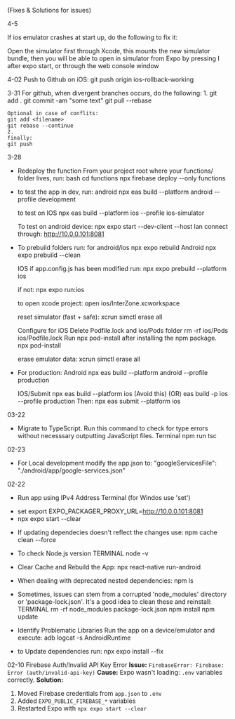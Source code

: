 (Fixes & Solutions for issues)

4-5

If ios emulator crashes at start up, do the following to fix it:

Open the simulator first through Xcode, this mounts the new simulator bundle, then you will be able to open in simulator from Expo by pressing I after expo start, or through the web console window

4-02
    Push to Github on iOS:
    git push origin ios-rollback-working

3-31
    For github, when divergent branches occurs, do the following:
    1.
    git add .
    git commit -am "some text"
    git pull --rebase
    
    Optional in case of conflits:
    git add <filename>
    git rebase --continue
    2.
    finally:
    git push
 
3-28
* Redeploy the function
    From your project root where your functions/ folder lives, run:
    bash
    cd functions
    npx firebase deploy --only functions

* to test the app in dev, run:
    android
    npx eas build --platform android --profile development
    
    to test on IOS
    npx eas build --platform ios --profile ios-simulator

    To test on android device:
    npx expo start --dev-client --host lan
    connect through:
    http://10.0.0.101:8081

* To prebuild folders run:
    for android/ios
    npx expo rebuild
    Android
    npx expo prebuild --clean

    IOS
    if app.config.js has been modified run:
    npx expo prebuild --platform ios

    if not:
    npx expo run:ios
    
    to open xcode project:
    open ios/InterZone.xcworkspace

    reset simulator (fast + safe):
    xcrun simctl erase all


    Configure for iOS
    Delete Podfile.lock and ios/Pods folder
    rm -rf ios/Pods ios/Podfile.lock
    Run npx pod-install after installing the npm package.
    npx pod-install

    erase emulator data:
    xcrun simctl erase all

* For production:
    Android
    npx eas build --platform android --profile production
    
    IOS/Submit
    npx eas build --platform ios (Avoid this)
    (OR)
    eas build -p ios --profile production
    Then:
    npx eas submit --platform ios 

03-22
* Migrate to TypeScript. Run this command to check for type errors without necesssary outputting JavaScript files.
    Terminal
    npm run tsc

02-23
* For Local development modify the app.json to:
 "googleServicesFile": "./android/app/google-services.json"

02-22
* Run app using IPv4 Address
Terminal (for Windos use 'set')
- set export EXPO_PACKAGER_PROXY_URL=http://10.0.0.101:8081
- npx expo start --clear
* If updating dependecies doesn't reflect the changes use:
 npm cache clean --force

 * To check Node.js version
 TERMINAL
 node -v

 * Clear Cache and Rebuild the App:
 npx react-native run-android


 * When dealing with deprecated nested dependencies:
 npm ls <name>

 * Sometimes, issues can stem from a corrupted 'node_modules' directory or 'package-lock.json'. It's a good idea to clean these and reinstall:
 TERMINAL
 rm -rf node_modules package-lock.json
 npm install
 npm update

* Identify Problematic Libraries
Run the app on a device/emulator and execute:
adb logcat -s AndroidRuntime

* to Update dependencies run:
npx expo install --fix


02-10 Firebase Auth/Invalid API Key Error
**Issue:** `FirebaseError: Firebase: Error (auth/invalid-api-key)`
**Cause:** Expo wasn't loading: `.env` variables correctly.
**Solution:**
1. Moved Firebase credentials from `app.json` to `.env`
2. Added `EXPO_PUBLIC_FIREBASE_*` variables
3. Restarted Expo with `npx expo start --clear`
